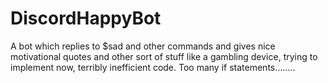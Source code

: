 # DiscordHappyBot
A bot which replies to $sad and other commands and gives nice motivational quotes and other sort of stuff like a gambling device, trying to implement now, terribly inefficient code.
Too many if statements........
